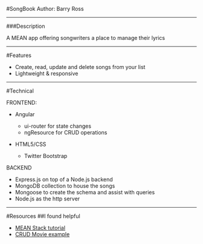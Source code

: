 #SongBook
Author: Barry Ross

---

###Description

A MEAN app offering songwriters a place to manage their lyrics

---
#Features

* Create, read, update and delete songs from your list
* Lightweight & responsive

---
#Technical

FRONTEND:

* Angular
  * ui-router for state changes
  * ngResource for CRUD operations

* HTML5/CSS
  * Twitter Bootstrap

BACKEND
* Express.js on top of a Node.js backend
* MongoDB collection to house the songs
* Mongoose to create the schema and assist with queries
* Node.js as the http server

-------------

#Resources
##I found helpful
* [MEAN Stack tutorial](https://thinkster.io/mean-stack-tutorial)
* [CRUD Movie example](http://www.sitepoint.com/creating-crud-app-minutes-angulars-resource/)
